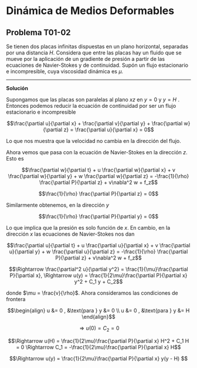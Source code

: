# Dinámica de Medios Deformables
## Problema T01-02

Se tienen dos placas infinitas dispuestas en un plano horizontal,
separadas por una distancia $`H`$. Considera que entre las placas hay
un fluido que se mueve por la aplicación de un gradiente de presión
a partir de las ecuaciones de Navier-Stokes y de continuidad.
Supón un flujo estacionario e incompresible, cuya viscosidad dinámica
es $`\mu`$.

---

**Solución**

Supongamos que las placas son paralelas al plano $`xz`$ en $`y=0`$
y $`y=H`$ . Entonces podemos
reducir la ecuación de continuidad por ser un flujo estacionario e incompresible

```math
\frac{\partial u}{\partial x} +
\frac{\partial v}{\partial y} +
\frac{\partial w}{\partial z}
= 
\frac{\partial u}{\partial x} 
=
0
```

Lo que nos muestra que la velocidad no cambia en la dirección del flujo.

Ahora vemos que pasa con la ecuación de Navier-Stokes en la dirección $`z`$.
Esto es

```math
\frac{\partial w}{\partial t} +
u \frac{\partial w}{\partial x} +
v \frac{\partial w}{\partial y} +
w \frac{\partial w}{\partial z}
= 
-\frac{1}{\rho} \frac{\partial P}{\partial z} +
v\nabla^2 w +
f_z
```

```math
\frac{1}{\rho} \frac{\partial P}{\partial z} = 0
```

Similarmente obtenemos, en la dirección $`y`$

```math
\frac{1}{\rho} \frac{\partial P}{\partial y} = 0
```

Lo que implica que la presión es solo función de $`x`$. En cambio, en la
dirección $`x`$ las ecuaciones de Navier-Stokes nos dan

```math
\frac{\partial u}{\partial t} +
u \frac{\partial u}{\partial x} +
v \frac{\partial u}{\partial y} +
w \frac{\partial u}{\partial z}
= 
-\frac{1}{\rho} \frac{\partial P}{\partial z} +
v\nabla^2 w +
f_z
```

```math
\Rightarrow
\frac{\partial^2 u}{\partial y^2}
=
\frac{1}{\mu}\frac{\partial P}{\partial x},
\Rightarrow
u(y)
= 
\frac{1}{2\mu}\frac{\partial P}{\partial x} y^2 + C_1 y + C_2
```

donde $`\mu = \frac{v}{\rho}`$. Ahora consideramos las condiciones de frontera 

```math
\begin{align}
u &= 0 , &\text{para } y &= 0 \\
u &= 0 , &\text{para } y &= H
\end{align}
```

```math
\Rightarrow u(0) = C_2 = 0
```

```math
\Rightarrow u(H)
=
\frac{1}{2\mu}\frac{\partial P}{\partial x} H^2 + C_1 H 
=
0
\Rightarrow C_1 = -\frac{1}{2\mu}\frac{\partial P}{\partial x} H
```

```math
\Rightarrow
u(y)
= 
\frac{1}{2\mu}\frac{\partial P}{\partial x} y(y - H) 
```
